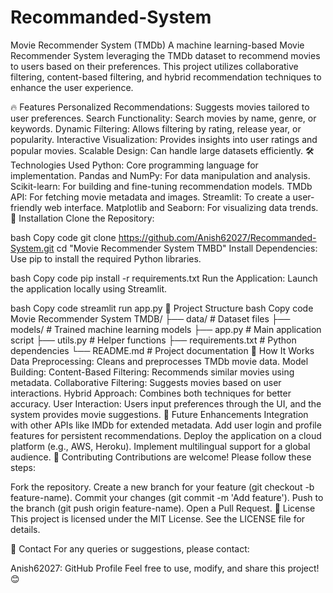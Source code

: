 # Recommanded-System

Movie Recommender System (TMDb)
A machine learning-based Movie Recommender System leveraging the TMDb dataset to recommend movies to users based on their preferences. This project utilizes collaborative filtering, content-based filtering, and hybrid recommendation techniques to enhance the user experience.

🔥 Features
Personalized Recommendations: Suggests movies tailored to user preferences.
Search Functionality: Search movies by name, genre, or keywords.
Dynamic Filtering: Allows filtering by rating, release year, or popularity.
Interactive Visualization: Provides insights into user ratings and popular movies.
Scalable Design: Can handle large datasets efficiently.
🛠️ Technologies Used
Python: Core programming language for implementation.
Pandas and NumPy: For data manipulation and analysis.
Scikit-learn: For building and fine-tuning recommendation models.
TMDb API: For fetching movie metadata and images.
Streamlit: To create a user-friendly web interface.
Matplotlib and Seaborn: For visualizing data trends.
🚀 Installation
Clone the Repository:

bash
Copy code
git clone https://github.com/Anish62027/Recommanded-System.git
cd "Movie Recommender System TMBD"
Install Dependencies: Use pip to install the required Python libraries.

bash
Copy code
pip install -r requirements.txt
Run the Application: Launch the application locally using Streamlit.

bash
Copy code
streamlit run app.py
📂 Project Structure
bash
Copy code
Movie Recommender System TMDB/
├── data/                   # Dataset files
├── models/                 # Trained machine learning models
├── app.py                  # Main application script
├── utils.py                # Helper functions
├── requirements.txt        # Python dependencies
└── README.md               # Project documentation
🌟 How It Works
Data Preprocessing: Cleans and preprocesses TMDb movie data.
Model Building:
Content-Based Filtering: Recommends similar movies using metadata.
Collaborative Filtering: Suggests movies based on user interactions.
Hybrid Approach: Combines both techniques for better accuracy.
User Interaction: Users input preferences through the UI, and the system provides movie suggestions.
🧩 Future Enhancements
Integration with other APIs like IMDb for extended metadata.
Add user login and profile features for persistent recommendations.
Deploy the application on a cloud platform (e.g., AWS, Heroku).
Implement multilingual support for a global audience.
🤝 Contributing
Contributions are welcome! Please follow these steps:

Fork the repository.
Create a new branch for your feature (git checkout -b feature-name).
Commit your changes (git commit -m 'Add feature').
Push to the branch (git push origin feature-name).
Open a Pull Request.
📝 License
This project is licensed under the MIT License. See the LICENSE file for details.

📧 Contact
For any queries or suggestions, please contact:

Anish62027: GitHub Profile
Feel free to use, modify, and share this project! 😊
